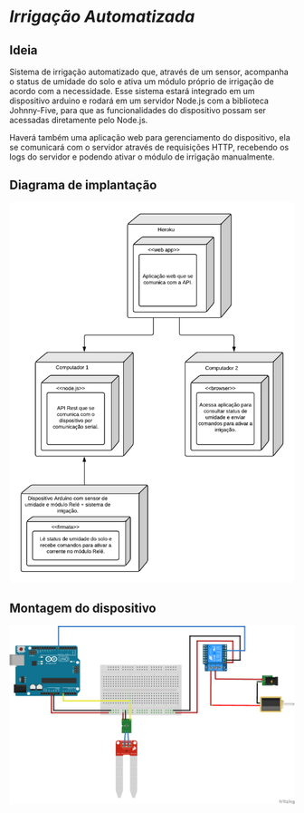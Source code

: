 # *Irrigação Automatizada*

## Ideia

Sistema de irrigação automatizado que, através de um sensor, acompanha o status de umidade do solo e ativa um módulo próprio de irrigação de acordo com a necessidade. 
Esse sistema estará integrado em um dispositivo arduino e rodará em um servidor Node.js com a biblioteca Johnny-Five, para que as funcionalidades do dispositivo possam ser acessadas diretamente pelo Node.js.

Haverá também uma aplicação web para gerenciamento do dispositivo, ela se comunicará com o servidor através de requisições HTTP, recebendo os logs do servidor e podendo ativar o módulo de irrigação manualmente.

## Diagrama de implantação

![](diagrama.png)


## Montagem do dispositivo

![](model.png)
